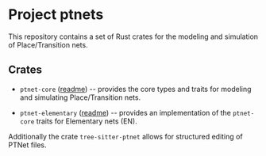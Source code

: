 # Project ptnets

This repository contains a set of Rust crates for the modeling and simulation of Place/Transition nets.

## Crates

- `ptnet-core` ([readme](https://github.com/johnstonskj/rust-ptnets/tree/main/ptnet-core)) -- provides the core types and traits for modeling and simulating Place/Transition nets.
* `ptnet-elementary` ([readme](https://github.com/johnstonskj/rust-ptnets/tree/main/ptnet-elementary)) -- provides an implementation of the `ptnet-core` traits for Elementary nets (EN).

Additionally the crate `tree-sitter-ptnet` allows for structured editing of PTNet files.
